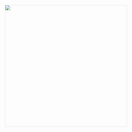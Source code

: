 <p align="center"> <img src= "https://i.postimg.cc/c1FNdXJz/re4-re4r-resident-evil-4-remake-meme-unemployed.jpg" width="400"/>
